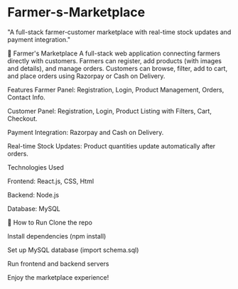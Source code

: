 # Farmer-s-Marketplace
"A full-stack farmer-customer marketplace with real-time stock updates and payment integration."



🌾 Farmer's Marketplace
A full-stack web application connecting farmers directly with customers. Farmers can register, add products (with images and details), and manage orders. Customers can browse, filter, add to cart, and place orders using Razorpay or Cash on Delivery.

Features
 Farmer Panel: Registration, Login, Product Management, Orders, Contact Info.

 Customer Panel: Registration, Login, Product Listing with Filters, Cart, Checkout.

 Payment Integration: Razorpay and Cash on Delivery.

 Real-time Stock Updates: Product quantities update automatically after orders.

Technologies Used

Frontend: React.js, CSS, Html

Backend: Node.js

Database: MySQL

🚀 How to Run
Clone the repo

Install dependencies (npm install)

Set up MySQL database (import schema.sql)

Run frontend and backend servers

Enjoy the marketplace experience!



